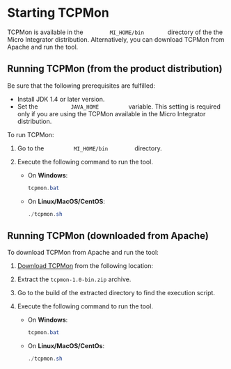 # Starting TCPMon

TCPMon is available in the `         MI_HOME/bin        `
directory of the the Micro Integrator distribution. Alternatively,
you can download TCPMon from Apache and run the tool.

## Running TCPMon (from the product distribution)

Be sure that the following prerequisites are fulfilled:

-   Install JDK 1.4 or later version.
-   Set the `           JAVA_HOME          ` variable. This setting is
    required only if you are using the TCPMon available in the
    Micro Integrator distribution.
    
To run TCPMon:

1.  Go to the `          MI_HOME/bin         ` directory.
2.  Execute the following command to run the tool.  

    -   On **Windows**:
        ``` java
        tcpmon.bat
        ```

    -   On **Linux/MacOS/CentOS**:
        ``` java
        ./tcpmon.sh
        ```

## Running TCPMon (downloaded from Apache)

To download TCPMon from Apache and run the tool:

1.  [Download TCPMon](http://archive.apache.org/dist/ws/tcpmon/1.0/tcpmon-1.0-bin.zip) from the following location:
2.  Extract the `tcpmon-1.0-bin.zip` archive.
3.  Go to the build of the extracted directory to find the execution script.
4.  Execute the following command to run the tool.  

    -   On **Windows**:
        ``` java
        tcpmon.bat
        ```

    -   On **Linux/MacOS/CentOs**:
        ``` java
        ./tcpmon.sh
        ```
